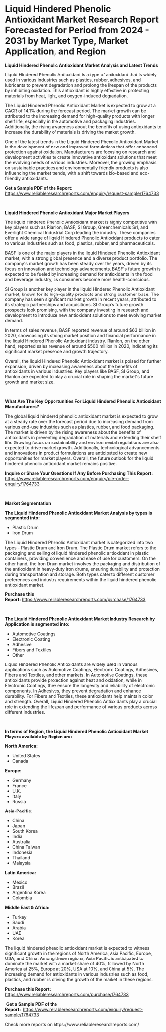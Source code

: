 <p><h1>Liquid Hindered Phenolic Antioxidant Market Research Report Forecasted for Period from 2024 -  2031 by Market Type, Market Application, and Region</h1></p><p><strong>Liquid Hindered Phenolic Antioxidant Market Analysis and Latest Trends</strong></p>
<p><p>Liquid Hindered Phenolic Antioxidant is a type of antioxidant that is widely used in various industries such as plastics, rubber, adhesives, and lubricants to prevent degradation and prolong the lifespan of the products by inhibiting oxidation. This antioxidant is highly effective in protecting materials from heat, light, and oxygen-induced degradation.</p><p>The Liquid Hindered Phenolic Antioxidant Market is expected to grow at a CAGR of 14.1% during the forecast period. The market growth can be attributed to the increasing demand for high-quality products with longer shelf life, especially in the automotive and packaging industries. Additionally, the rising awareness about the benefits of using antioxidants to increase the durability of materials is driving the market growth.</p><p>One of the latest trends in the Liquid Hindered Phenolic Antioxidant Market is the development of new and improved formulations that offer enhanced protection against oxidation. Manufacturers are focusing on research and development activities to create innovative antioxidant solutions that meet the evolving needs of various industries. Moreover, the growing emphasis on sustainable practices and environmentally friendly products is also influencing the market trends, with a shift towards bio-based and eco-friendly antioxidants.</p></p>
<p><strong>Get a Sample PDF of the Report:&nbsp;</strong> <a href="https://www.reliableresearchreports.com/enquiry/request-sample/1764733">https://www.reliableresearchreports.com/enquiry/request-sample/1764733</a></p>
<p>&nbsp;</p>
<p><strong>Liquid Hindered Phenolic Antioxidant Major Market Players</strong></p>
<p><p>The liquid Hindered Phenolic Antioxidant market is highly competitive with key players such as Rianlon, BASF, SI Group, Greenchemicals Srl, and Everlight Chemical Industrial Corp leading the industry. These companies offer a wide range of liquid Hindered Phenolic Antioxidant products to cater to various industries such as food, plastics, rubber, and pharmaceuticals.</p><p>BASF is one of the major players in the liquid Hindered Phenolic Antioxidant market, with a strong global presence and a diverse product portfolio. The company's market growth has been steady over the years, driven by its focus on innovation and technology advancements. BASF's future growth is expected to be fueled by increasing demand for antioxidants in the food and beverage industry, as consumers become more health-conscious.</p><p>SI Group is another key player in the liquid Hindered Phenolic Antioxidant market, known for its high-quality products and strong customer base. The company has seen significant market growth in recent years, attributed to its strategic partnerships and acquisitions. SI Group's future growth prospects look promising, with the company investing in research and development to introduce new antioxidant solutions to meet evolving market demand.</p><p>In terms of sales revenue, BASF reported revenue of around $63 billion in 2020, showcasing its strong market position and financial performance in the liquid Hindered Phenolic Antioxidant industry. Rianlon, on the other hand, reported sales revenue of around $500 million in 2020, indicating its significant market presence and growth trajectory.</p><p>Overall, the liquid Hindered Phenolic Antioxidant market is poised for further expansion, driven by increasing awareness about the benefits of antioxidants in various industries. Key players like BASF, SI Group, and Rianlon are expected to play a crucial role in shaping the market's future growth and market size.</p></p>
<p>&nbsp;</p>
<p><strong>What Are The Key Opportunities For Liquid Hindered Phenolic Antioxidant Manufacturers?</strong></p>
<p><p>The global liquid hindered phenolic antioxidant market is expected to grow at a steady rate over the forecast period due to increasing demand from various end-use industries such as plastics, rubber, and food packaging. The market is driven by the rising awareness about the benefits of antioxidants in preventing degradation of materials and extending their shelf life. Growing focus on sustainability and environmental regulations are also expected to drive market growth. Additionally, technological advancements and innovations in product formulations are anticipated to create new opportunities for market players. Overall, the future outlook for the liquid hindered phenolic antioxidant market remains positive.</p></p>
<p><strong>Inquire or Share Your Questions If Any Before Purchasing This Report:</strong> <a href="https://www.reliableresearchreports.com/enquiry/pre-order-enquiry/1764733">https://www.reliableresearchreports.com/enquiry/pre-order-enquiry/1764733</a></p>
<p>&nbsp;</p>
<p><strong>Market Segmentation</strong></p>
<p><strong>The Liquid Hindered Phenolic Antioxidant Market Analysis by types is segmented into:</strong></p>
<p><ul><li>Plastic Drum</li><li>Iron Drum</li></ul></p>
<p><p>The Liquid Hindered Phenolic Antioxidant market is categorized into two types - Plastic Drum and Iron Drum. The Plastic Drum market refers to the packaging and selling of liquid hindered phenolic antioxidant in plastic containers, providing convenience and ease of use for customers. On the other hand, the Iron Drum market involves the packaging and distribution of the antioxidant in heavy-duty iron drums, ensuring durability and protection during transportation and storage. Both types cater to different customer preferences and industry requirements within the liquid hindered phenolic antioxidant market.</p></p>
<p><strong>Purchase this Report:&nbsp;</strong><a href="https://www.reliableresearchreports.com/purchase/1764733">https://www.reliableresearchreports.com/purchase/1764733</a></p>
<p>&nbsp;</p>
<p><strong>The Liquid Hindered Phenolic Antioxidant Market Industry Research by Application is segmented into:</strong></p>
<p><ul><li>Automotive Coatings</li><li>Electronic Coating</li><li>Adhesive</li><li>Fibers and Textiles</li><li>Other</li></ul></p>
<p><p>Liquid Hindered Phenolic Antioxidants are widely used in various applications such as Automotive Coatings, Electronic Coatings, Adhesives, Fibers and Textiles, and other markets. In Automotive Coatings, these antioxidants provide protection against heat and oxidation, while in Electronic Coatings, they ensure the longevity and reliability of electronic components. In Adhesives, they prevent degradation and enhance durability. For Fibers and Textiles, these antioxidants help maintain color and strength. Overall, Liquid Hindered Phenolic Antioxidants play a crucial role in extending the lifespan and performance of various products across different industries.</p></p>
<p>&nbsp;</p>
<p><strong>In terms of Region, the Liquid Hindered Phenolic Antioxidant Market Players available by Region are:</strong></p>
<p>
    <p> <strong> North America: </strong>
        <ul>
            <li>United States</li>
            <li>Canada</li>
        </ul>
        </p> 
    <p> <strong> Europe: </strong>
        <ul>
            <li>Germany</li>
            <li>France</li>
            <li>U.K.</li>
            <li>Italy</li>
            <li>Russia</li>
        </ul>
        </p> 
    <p> <strong> Asia-Pacific: </strong>
        <ul>
            <li>China</li>
            <li>Japan</li>
            <li>South Korea</li>
            <li>India</li>
            <li>Australia</li>
            <li>China Taiwan</li>
            <li>Indonesia</li>
            <li>Thailand</li>
            <li>Malaysia</li>
        </ul>
        </p> 
    <p> <strong> Latin America: </strong>
        <ul>
            <li>Mexico</li>
            <li>Brazil</li>
            <li>Argentina Korea</li>
            <li>Colombia</li>
        </ul>
        </p> 
    <p> <strong> Middle East & Africa: </strong>
        <ul>
            <li>Turkey</li>
            <li>Saudi</li>
            <li>Arabia</li>
            <li>UAE</li>
            <li>Korea</li>
        </ul>
    </p>
    </p>
<p><p>The liquid hindered phenolic antioxidant market is expected to witness significant growth in the regions of North America, Asia Pacific, Europe, USA, and China. Among these regions, Asia Pacific is anticipated to dominate the market with a market share of 40%, followed by North America at 25%, Europe at 20%, USA at 10%, and China at 5%. The increasing demand for antioxidants in various industries such as food, plastics, and rubber is driving the growth of the market in these regions.</p></p>
<p><strong>Purchase this Report: </strong><a href="https://www.reliableresearchreports.com/purchase/1764733">https://www.reliableresearchreports.com/purchase/1764733</a></p>
<p>&nbsp;<strong>Get a Sample PDF of the Report:&nbsp;&nbsp;</strong><a href="https://www.reliableresearchreports.com/enquiry/request-sample/1764733">https://www.reliableresearchreports.com/enquiry/request-sample/1764733</a></p>
<p><strong></strong></p>
<p>Check more reports on https://www.reliableresearchreports.com/</p>